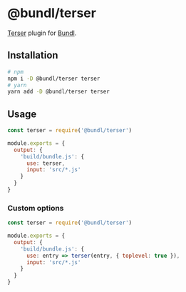 # @bundl/terser

[Terser](https://www.npmjs.com/package/terser) plugin for [Bundl](https://bundljs.org).

## Installation

```sh
# npm
npm i -D @bundl/terser terser
# yarn
yarn add -D @bundl/terser terser
```

## Usage

```js
const terser = require('@bundl/terser')

module.exports = {
  output: {
    'build/bundle.js': {
      use: terser,
      input: 'src/*.js'
    }
  }
}
```

### Custom options

```js
const terser = require('@bundl/terser')

module.exports = {
  output: {
    'build/bundle.js': {
      use: entry => terser(entry, { toplevel: true }),
      input: 'src/*.js'
    }
  }
}
```